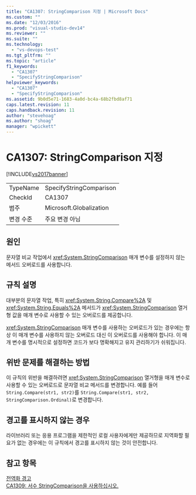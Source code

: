 ```yaml
---
title: "CA1307: StringComparison 지정 | Microsoft Docs"
ms.custom: ""
ms.date: "12/03/2016"
ms.prod: "visual-studio-dev14"
ms.reviewer: ""
ms.suite: ""
ms.technology: 
  - "vs-devops-test"
ms.tgt_pltfrm: ""
ms.topic: "article"
f1_keywords: 
  - "CA1307"
  - "SpecifyStringComparison"
helpviewer_keywords: 
  - "CA1307"
  - "SpecifyStringComparison"
ms.assetid: 9b0d5e71-1683-4a0d-bc4a-68b2fbd8af71
caps.latest.revision: 11
caps.handback.revision: 11
author: "stevehoag"
ms.author: "shoag"
manager: "wpickett"
---
```

# CA1307: StringComparison 지정
[!INCLUDE[vs2017banner](../code-quality/includes/vs2017banner.md)]

|||  
|-|-|  
|TypeName|SpecifyStringComparison|  
|CheckId|CA1307|  
|범주|Microsoft.Globalization|  
|변경 수준|주요 변경 아님|  
  
## 원인  
 문자열 비교 작업에서 <xref:System.StringComparison> 매개 변수를 설정하지 않는 메서드 오버로드를 사용합니다.  
  
## 규칙 설명  
 대부분의 문자열 작업, 특히 <xref:System.String.Compare%2A> 및 <xref:System.String.Equals%2A> 메서드가 <xref:System.StringComparison> 열거형 값을 매개 변수로 사용할 수 있는 오버로드를 제공합니다.  
  
 <xref:System.StringComparison> 매개 변수를 사용하는 오버로드가 있는 경우에는 항상 이 매개 변수를 사용하지 않는 오버로드 대신 이 오버로드를 사용해야 합니다.  이 매개 변수를 명시적으로 설정하면 코드가 보다 명확해지고 유지 관리하기가 쉬워집니다.  
  
## 위반 문제를 해결하는 방법  
 이 규칙의 위반을 해결하려면 <xref:System.StringComparison> 열거형을 매개 변수로 사용할 수 있는 오버로드로 문자열 비교 메서드를 변경합니다.  예를 들어 `String.Compare(str1, str2)`를 `String.Compare(str1, str2, StringComparison.Ordinal)`로 변경합니다.  
  
## 경고를 표시하지 않는 경우  
 라이브러리 또는 응용 프로그램을 제한적인 로컬 사용자에게만 제공하므로 지역화할 필요가 없는 경우에는 이 규칙에서 경고를 표시하지 않는 것이 안전합니다.  
  
## 참고 항목  
 [전역화 경고](../code-quality/globalization-warnings.md)   
 [CA1309: 서수 StringComparison을 사용하십시오.](../code-quality/ca1309-use-ordinal-stringcomparison.md)